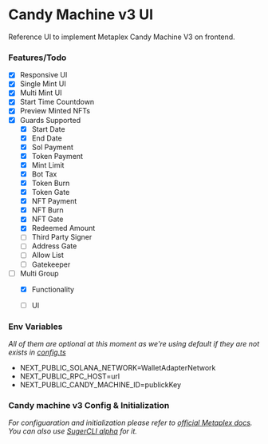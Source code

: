 # Candy Machine v3 UI
Reference UI to implement Metaplex Candy Machine V3 on frontend.

### Features/Todo
- [x] Responsive UI
- [x] Single Mint UI
- [x] Multi Mint UI
- [x] Start Time Countdown
- [x] Preview Minted NFTs
- [x] Guards Supported
  - [x] Start Date
  - [x] End Date
  - [x] Sol Payment
  - [x] Token Payment
  - [x] Mint Limit
  - [x] Bot Tax
  - [x] Token Burn
  - [x] Token Gate
  - [x] NFT Payment
  - [x] NFT Burn
  - [x] NFT Gate
  - [x] Redeemed Amount
  - [ ] Third Party Signer
  - [ ] Address Gate
  - [ ] Allow List
  - [ ] Gatekeeper
- [ ] Multi Group
  - [x] Functionality
  - [ ] UI


### Env Variables
*All of them are optional at this moment as we're using default if they are not exists in [config.ts](src/config.ts)*
- NEXT_PUBLIC_SOLANA_NETWORK=WalletAdapterNetwork
- NEXT_PUBLIC_RPC_HOST=url
- NEXT_PUBLIC_CANDY_MACHINE_ID=publickKey

### Candy machine v3 Config & Initialization
*For configuaration and initialization please refer to [official Metaplex docs](https://docs.metaplex.com/programs/candy-machine/overview). You can also use [SugerCLI alpha](https://docs.metaplex.com/developer-tools/sugar/guides/sugar-for-cmv3) for it.*

